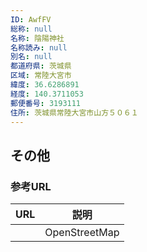 ```yaml
---
ID: AwfFV
総称: null
名称: 陰陽神社
名称読み: null
別名: null
都道府県: 茨城県
区域: 常陸大宮市
緯度: 36.6286891
経度: 140.3711053
郵便番号: 3193111
住所: 茨城県常陸大宮市山方５０６１
---
```


## その他

### 参考URL

| URL | 説明          |
| --- | ------------- |
|     | OpenStreetMap |
